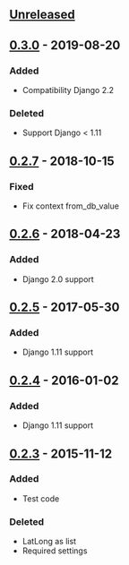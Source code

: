 ## [Unreleased]

## [0.3.0] - 2019-08-20
### Added
- Compatibility Django 2.2

### Deleted
- Support Django < 1.11

## [0.2.7] - 2018-10-15
### Fixed
- Fix context from_db_value

## [0.2.6] - 2018-04-23
### Added
- Django 2.0 support

## [0.2.5] - 2017-05-30
### Added
- Django 1.11 support

## [0.2.4] - 2016-01-02
### Added
- Django 1.11 support

## [0.2.3] - 2015-11-12
### Added
- Test code

### Deleted
- LatLong as list
- Required settings


[Unreleased]: https://github.com/silentsokolov/django-admin-rangefilter/compare/v0.3.0...HEAD
[0.3.0]: https://github.com/silentsokolov/django-admin-rangefilter/compare/v0.2.7...v0.3.0
[0.2.7]: https://github.com/silentsokolov/django-admin-rangefilter/compare/v0.2.6...v0.2.7
[0.2.6]: https://github.com/silentsokolov/django-admin-rangefilter/compare/v0.2.5...v0.2.6
[0.2.5]: https://github.com/silentsokolov/django-admin-rangefilter/compare/v0.2.4...v0.2.5
[0.2.4]: https://github.com/silentsokolov/django-admin-rangefilter/compare/v0.2.3...v0.2.4
[0.2.3]: https://github.com/silentsokolov/django-admin-rangefilter/compare/v0.2...v0.2.3
